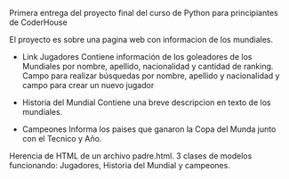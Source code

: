 Primera entrega del proyecto final del curso de Python para principiantes de CoderHouse

El proyecto es sobre una pagina web con informacion de los mundiales.

* Link Jugadores
Contiene información de los goleadores de los Mundiales por nombre, apellido, nacionalidad y cantidad de ranking.
      Campo para realizar búsquedas por nombre, apellido y nacionalidad y campo para crear un nuevo jugador


* Historia del Mundial
Contiene una breve descripcion en texto de los mundiales.

* Campeones
Informa los paises que ganaron la Copa del Munda junto con el Tecnico y Año.

Herencia de HTML de un archivo padre.html.
3 clases de modelos funcionando: Jugadores, Historia del Mundial y campeones.

